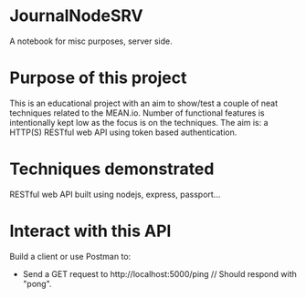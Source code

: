 # JournalNodeSRV
A notebook for misc purposes, server side.

# Purpose of this project
This is an educational project with an aim to show/test a couple of neat techniques related to the MEAN.io.
Number of functional features is intentionally kept low as the focus is on the techniques.
The aim is: a HTTP(S) RESTful web API using token based authentication.

# Techniques demonstrated
RESTful web API built using nodejs, express, passport...

# Interact with this API
Build a client or use Postman to:
* Send a GET request to http://localhost:5000/ping  // Should respond with "pong".

